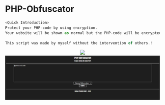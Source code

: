 # PHP-Obfuscator

```js
<Quick Introduction>
Protect your PHP-code by using encryption. 
Your website will be shown as normal but the PHP-code will be encrypted by PHP Obfuscator.  

This script was made by myself without the intervention of others.!
```
<center><img src="https://discord.c99.nl/widget/theme-2/447411230098063362.png">
<br>
<img src="https://github.com/SourCode-Z/PHP-Obfuscator/blob/main/img/01.JPG">
